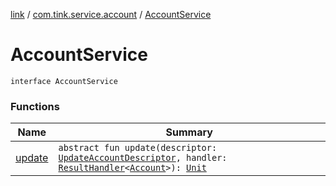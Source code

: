 [link](../../index.md) / [com.tink.service.account](../index.md) / [AccountService](./index.md)

# AccountService

`interface AccountService`

### Functions

| Name | Summary |
|---|---|
| [update](update.md) | `abstract fun update(descriptor: `[`UpdateAccountDescriptor`](../-update-account-descriptor/index.md)`, handler: `[`ResultHandler`](../../com.tink.service.handler/-result-handler/index.md)`<`[`Account`](../../com.tink.model.account/-account/index.md)`>): `[`Unit`](https://kotlinlang.org/api/latest/jvm/stdlib/kotlin/-unit/index.html) |

